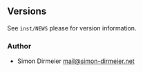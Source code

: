 ## Versions

See `inst/NEWS` please for version information.

### Author

* Simon Dirmeier <a href="mailto:mail@simon-dirmeier.net">mail@simon-dirmeier.net</a>
